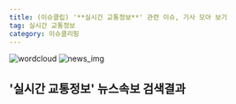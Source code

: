 ```yaml
---
title: (이슈클립) '**실시간 교통정보**' 관련 이슈, 기사 모아 보기
tag: 실시간 교통정보
category: 이슈클리핑
---
```

![wordcloud](https://s3.ap-northeast-2.amazonaws.com/lyrics101-wordcloud/2018-09-24-1537766759.png)
![news_img](https://user-images.githubusercontent.com/42597476/44507050-1206f400-a6e4-11e8-8d98-7ffbfebb353f.png)
## **'**실시간 교통정보**'** 뉴스속보 검색결과

